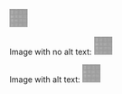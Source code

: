 ![hexagons](/examples/hexagons.png)

Image with no alt text: <img src="/examples/hexagons.png">

Image with alt text: <img src="/examples/hexagons.png" alt="hexagons">
